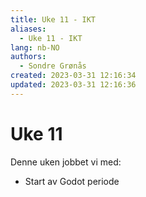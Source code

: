 ```yaml
---
title: Uke 11 - IKT
aliases: 
  - Uke 11 - IKT
lang: nb-NO
authors:
  - Sondre Grønås
created: 2023-03-31 12:16:34
updated: 2023-03-31 12:16:36
---
```

# Uke 11
Denne uken jobbet vi med:
- Start av Godot periode